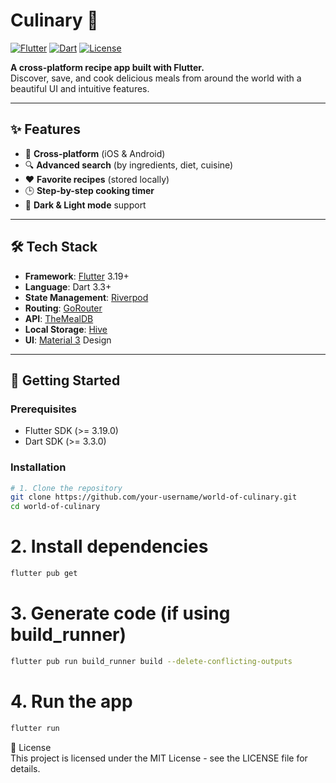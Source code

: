 # Culinary 🍳

[![Flutter](https://img.shields.io/badge/Flutter-02569B?style=flat&logo=flutter&logoColor=white)](https://flutter.dev/)
[![Dart](https://img.shields.io/badge/Dart-0175C2?style=flat&logo=dart&logoColor=white)](https://dart.dev/)
[![License](https://img.shields.io/badge/License-MIT-blue.svg)](LICENSE)

**A cross-platform recipe app built with Flutter.**  
Discover, save, and cook delicious meals from around the world with a beautiful UI and intuitive features.

---

## ✨ Features

- 📱 **Cross-platform** (iOS & Android)
- 🔍 **Advanced search** (by ingredients, diet, cuisine)
- ❤️ **Favorite recipes** (stored locally)
- 🕒 **Step-by-step cooking timer**
- 🌙 **Dark & Light mode** support

---

## 🛠️ Tech Stack

- **Framework**: [Flutter](https://flutter.dev/) 3.19+
- **Language**: Dart 3.3+
- **State Management**: [Riverpod](https://riverpod.dev/)
- **Routing**: [GoRouter](https://pub.dev/packages/go_router)
- **API**: [TheMealDB](https://www.themealdb.com/)
- **Local Storage**: [Hive](https://pub.dev/packages/hive)
- **UI**: [Material 3](https://m3.material.io/) Design

---

## 🚀 Getting Started

### Prerequisites

- Flutter SDK (>= 3.19.0)
- Dart SDK (>= 3.3.0)

### Installation

```bash
# 1. Clone the repository
git clone https://github.com/your-username/world-of-culinary.git
cd world-of-culinary
```

# 2. Install dependencies
```bash
flutter pub get
```
# 3. Generate code (if using build_runner)
```bash
flutter pub run build_runner build --delete-conflicting-outputs
```
# 4. Run the app
```bash
flutter run
```

📜 License<br>
This project is licensed under the MIT License - see the LICENSE file for details.<br>



